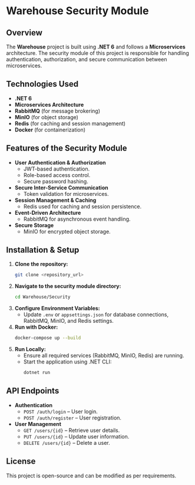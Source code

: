 # Warehouse Security Module

## Overview
The **Warehouse** project is built using **.NET 6** and follows a **Microservices** architecture. The security module of this project is responsible for handling authentication, authorization, and secure communication between microservices.

## Technologies Used
- **.NET 6**
- **Microservices Architecture**
- **RabbitMQ** (for message brokering)
- **MinIO** (for object storage)
- **Redis** (for caching and session management)
- **Docker** (for containerization)

## Features of the Security Module
- **User Authentication & Authorization**
  - JWT-based authentication.
  - Role-based access control.
  - Secure password hashing.
- **Secure Inter-Service Communication**
  - Token validation for microservices.
- **Session Management & Caching**
  - Redis used for caching and session persistence.
- **Event-Driven Architecture**
  - RabbitMQ for asynchronous event handling.
- **Secure Storage**
  - MinIO for encrypted object storage.

## Installation & Setup
1. **Clone the repository:**
   ```sh
   git clone <repository_url>
   ```
2. **Navigate to the security module directory:**
   ```sh
   cd Warehouse/Security
   ```
3. **Configure Environment Variables:**
   - Update `.env` or `appsettings.json` for database connections, RabbitMQ, MinIO, and Redis settings.
4. **Run with Docker:**
   ```sh
   docker-compose up --build
   ```
5. **Run Locally:**
   - Ensure all required services (RabbitMQ, MinIO, Redis) are running.
   - Start the application using .NET CLI:
     ```sh
     dotnet run
     ```

## API Endpoints
- **Authentication**
  - `POST /auth/login` – User login.
  - `POST /auth/register` – User registration.
- **User Management**
  - `GET /users/{id}` – Retrieve user details.
  - `PUT /users/{id}` – Update user information.
  - `DELETE /users/{id}` – Delete a user.

## License
This project is open-source and can be modified as per requirements.
